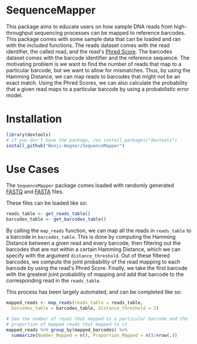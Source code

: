 # SequenceMapper
This package aims to educate users on how sample DNA reads from high-throughput sequencing processes can be mapped
to reference barcodes. This package comes with some sample data that can be loaded and ran with the included functions.
The reads dataset comes with the read identifier, the called read, and the read's [Phred Score](https://en.wikipedia.org/wiki/Phred_quality_score). 
The barcodes dataset comes with the barcode identifier and the reference sequence.
The motivating problem is we want to find the number of reads that map to a particular barcode, but we want to
allow for mismatches. Thus, by using the Hamming Distance, we can map reads to barcodes that might not be an exact match.
Using the Phred Scores, we can also calculate the probability that a given read maps to a particular barcode by using
a probabilistic error model.

# Installation

```r
library(devtools)
# if you don't have the package, run install.packages("devtools")
install_github("Benji-Wagner/SequenceMapper")
```

# Use Cases

The `SequenceMapper` package comes loaded with randomly generated 
[FASTQ](https://www.drive5.com/usearch/manual/fastq_files.html)
and [FASTA](https://zhanglab.ccmb.med.umich.edu/FASTA/) files. 

These files can be loaded like so:
```r
reads_table <- get_reads_table()
barcodes_table <- get_barcodes_table()
```

By calling the `map_reads` function, we can map all the reads in `reads_table` to a barcode in `barcodes_table`. 
This is done by computing the Hamming Distance between a given read and every barcode, then filtering out the barcodes
that are not within a certain Hamming Distance, which we can specify with the argument `distance_threshold`. 
Out of these filtered barcodes, we compute the joint probability of the read mapping to each barcode by using the read's
Phred Score. Finally, we take the first barcode with the greatest joint probability of mapping and add that barcode to the
corresponding read in the `reads_table`.

This process has been largely automated, and can be completed like so:
```r
mapped_reads <- map_reads(reads_table = reads_table, 
  barcodes_table = barcodes_table, distance_threshold = 2)

# See the number of reads that mapped to a particular barcode and the 
# proportion of mapped reads that mapped to it
mapped_reads %>% group_by(mapped_barcodes) %>%
  summarize(Number_Mapped = n(), Proportion_Mapped = n()/nrow(.))
```
